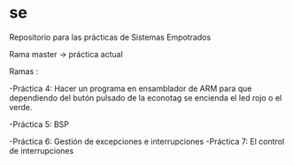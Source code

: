 se
==

Repositorio para las prácticas de Sistemas Empotrados

Rama master -> práctica actual

Ramas :

-Práctica 4: Hacer un programa en ensamblador de ARM para que dependiendo del butón pulsado de la econotag
             se encienda el led rojo o el verde.

-Práctica 5: BSP

-Práctica 6: Gestión de excepciones e interrupciones
-Práctica 7: El control de interrupciones
